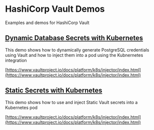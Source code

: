 # HashiCorp Vault Demos

Examples and demos for HashiCorp Vault

## [Dynamic Database Secrets with Kubernetes](./dynamic-secrets-k8s/)

This demo shows how to dynamically generate PostgreSQL credentials using Vault and how to inject them into a pod using the Kubnernetes integration

[https://www.vaultproject.io/docs/platform/k8s/injector/index.html](https://www.vaultproject.io/docs/platform/k8s/injector/index.html)

## [Static Secrets with Kubernetes](./static-secrets-k8s/)

This demo shows how to use and inject Static Vault secrets into a Kubernetes pod

[https://www.vaultproject.io/docs/platform/k8s/injector/index.html](https://www.vaultproject.io/docs/platform/k8s/injector/index.html)